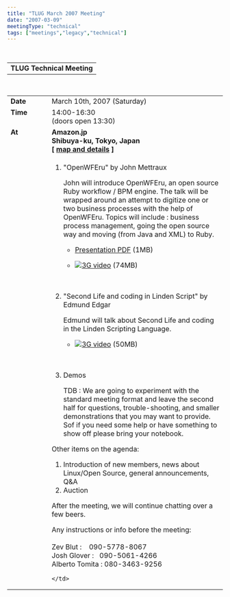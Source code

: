 ```yaml
---
title: "TLUG March 2007 Meeting"
date: "2007-03-09"
meetingType: "technical"
tags: ["meetings","legacy","technical"]
---
```


<br>

<table border="0" cellpadding="3" cellspacing="1" width="90%" /><tr>
		<td /><b>TLUG Technical Meeting</b></td></tr>
</table><br>

<table border="0" width="90%" cellpadding="1" cellspacing="1" />
	<tr />
		<td width="80" valign="top" /><b>Date</b></td>
		<td>March 10th, 2007 (Saturday)<br></td>
	</tr>
	<tr />
		<td width="80" valign="top" /><b>Time</b></td>
		<td>14:00-16:30<br>(doors open 13:30)<br></td>
	</tr>
	<tr />
		<td width="80" valign="top" /><b>At</b></td>
		 <td>
	 <b>Amazon.jp<br>
	 Shibuya-ku, Tokyo, Japan<br>
	 [ <a href="http://tlug.jp/wiki/index.php/Meetings:Locations:Shibuya:Amazon" target="_blank">map and details</a> ]<br>
											 </td>

</tr>
<tr />
	<td width="80" valign="top" />&nbsp;</td>
	<td>
<p>
<ol>
  <li>
    <p class="BigFirst">
     "OpenWFEru" by John Mettraux
    </p>
    <p>
    <!-- description here-->
    John will introduce OpenWFEru, an open source Ruby workflow / BPM
    engine.  The talk will be wrapped around an attempt to digitize one or
    two business processes with the help of OpenWFEru.  Topics will
    include : business process management, going the open source way and
    moving (from Java and XML) to Ruby.
    </p>
  </li>
  <ul>
    <li>
      <a href="http://www.tlug.jp/media/2007/03/openwferu_tlug.pdf">Presentation PDF</a> (1MB)
    </li>
    <li>
    <p>
      <a href="http://www.tlug.jp/media/2007/03/tlug_20070310_openwferu_h264_320x240.3g2"><img src="/images/watch.gif" border="0" />3G video</a> (74MB)
    </p>
    </li>
  </ul>
  <br>
  <li>
    <p class="BigFirst">
     "Second Life and coding in Linden Script" by Edmund Edgar
    </p>
    <p>
    <!-- description here-->
    Edmund will talk about Second Life and coding in the Linden Scripting
    Language.
    </p>
  </li>
  <ul>
    <li>
    <p>
      <a href="http://www.tlug.jp/media/2007/03/tlug_20070310_secondlife_h264_320x240.3g2"><img src="/images/watch.gif" border="0" />3G video</a> (50MB)
    <p>
    </li>
  </ul>
  <br>
  <li>
    <p class="BigFirst">
      Demos
    </p>
    <p>TDB : We are going to experiment with the standard meeting format and leave
    the second half for questions, trouble-shooting, and smaller demonstrations
    that you may want to provide.  Sof if you need some help or have something
    to show off please bring your notebook.</p>
</ol>
<p class="BigFirst">
Other items on the agenda:
</p>
<ol>
<li>Introduction of new members, news about Linux/Open Source,
general announcements, Q&A</li>
<li>Auction</li>
</ol>
</p>
<p class="BigFirst">
After the meeting, we will continue chatting over a few beers.
</p>
<p class="BigFirst">
Any instructions or info before the meeting:<br><br>
Zev Blut : &nbsp;&nbsp; 090-5778-8067<br>
Josh Glover : &nbsp; 090-5061-4266<br>
Alberto Tomita : 080-3463-9256<br>
</p>

	</td>
</tr>


</table>
<br />
<br />

<br>
